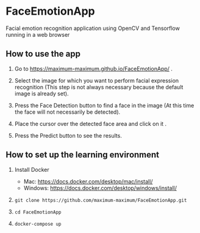 # FaceEmotionApp

Facial emotion recognition application using OpenCV and Tensorflow running in a web browser

## How to use the app

1. Go to https://maximum-maximum.github.io/FaceEmotionApp/ .

2. Select the image for which you want to perform facial expression recognition (This step is not always necessary because the default image is already set).

3. Press the Face Detection button to find a face in the image (At this time the face will not necessarily be detected).

4. Place the cursor over the detected face area and click on it .

5. Press the Predict button to see the results.

## How to set up the learning environment

1. Install Docker

   - Mac: https://docs.docker.com/desktop/mac/install/
   - Windows: https://docs.docker.com/desktop/windows/install/

2. `git clone https://github.com/maximum-maximum/FaceEmotionApp.git`

3. `cd FaceEmotionApp`

4. `docker-compose up`
